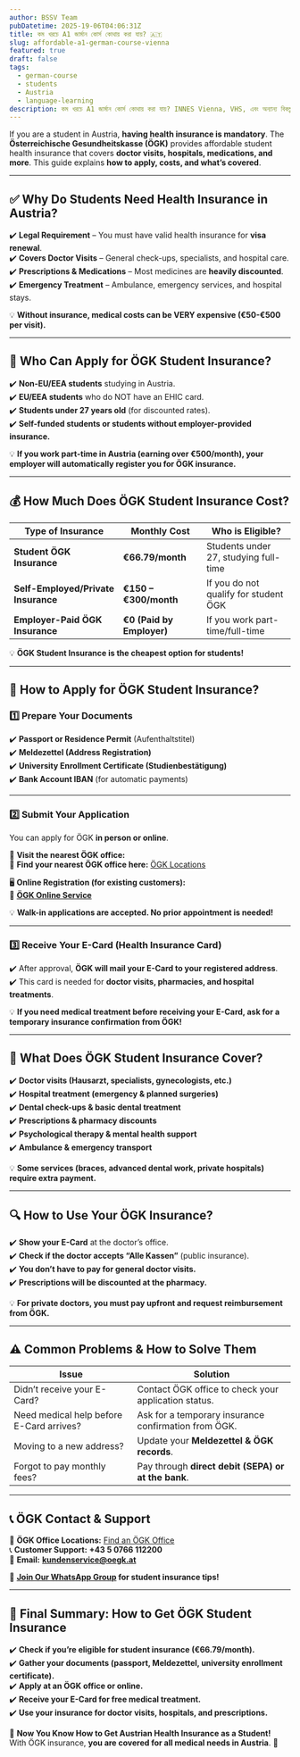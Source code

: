 ```yaml
---
author: BSSV Team
pubDatetime: 2025-19-06T04:06:31Z
title: কম খরচে A1 জার্মান কোর্স কোথায় করা যায়? 🇦🇹
slug: affordable-a1-german-course-vienna
featured: true
draft: false
tags:
  - german-course
  - students
  - Austria
  - language-learning
description: কম খরচে A1 জার্মান কোর্স কোথায় করা যায়? INNES Vienna, VHS, এবং অন্যান্য বিকল্প সম্পর্কে বিস্তারিত জানুন।
---
```



If you are a student in Austria, **having health insurance is mandatory**. The **Österreichische Gesundheitskasse (ÖGK)** provides affordable student health insurance that covers **doctor visits, hospitals, medications, and more**. This guide explains **how to apply, costs, and what’s covered**.  

---

## ✅ **Why Do Students Need Health Insurance in Austria?**  
✔️ **Legal Requirement** – You must have valid health insurance for **visa renewal**.  
✔️ **Covers Doctor Visits** – General check-ups, specialists, and hospital care.  
✔️ **Prescriptions & Medications** – Most medicines are **heavily discounted**.  
✔️ **Emergency Treatment** – Ambulance, emergency services, and hospital stays.  

💡 **Without insurance, medical costs can be VERY expensive (€50-€500 per visit).**  

---

## 📌 **Who Can Apply for ÖGK Student Insurance?**  

✔️ **Non-EU/EEA students** studying in Austria.  
✔️ **EU/EEA students** who do NOT have an EHIC card.  
✔️ **Students under 27 years old** (for discounted rates).  
✔️ **Self-funded students or students without employer-provided insurance.**  

💡 **If you work part-time in Austria (earning over €500/month), your employer will automatically register you for ÖGK insurance.**  

---

## 💰 **How Much Does ÖGK Student Insurance Cost?**  

| Type of Insurance | Monthly Cost | Who is Eligible? |
|------------------|-------------|------------------|
| **Student ÖGK Insurance** | **€66.79/month** | Students under 27, studying full-time |
| **Self-Employed/Private Insurance** | **€150 – €300/month** | If you do not qualify for student ÖGK |
| **Employer-Paid ÖGK Insurance** | **€0 (Paid by Employer)** | If you work part-time/full-time |

💡 **ÖGK Student Insurance is the cheapest option for students!**  

---

## 📌 **How to Apply for ÖGK Student Insurance?**  

### **1️⃣ Prepare Your Documents**  
✔️ **Passport or Residence Permit** (Aufenthaltstitel)  
✔️ **Meldezettel (Address Registration)**  
✔️ **University Enrollment Certificate (Studienbestätigung)**  
✔️ **Bank Account IBAN** (for automatic payments)  

---

### **2️⃣ Submit Your Application**  
You can apply for ÖGK **in person or online**.  

📍 **Visit the nearest ÖGK office:**  
🔗 **Find your nearest ÖGK office here:** [ÖGK Locations](https://www.gesundheitskasse.at/)  

🖥️ **Online Registration (for existing customers):**  
🔗 **[ÖGK Online Service](https://www.gesundheitskasse.at/portal27/portal/gesundheitskasse/)**  

💡 **Walk-in applications are accepted. No prior appointment is needed!**  

---

### **3️⃣ Receive Your E-Card (Health Insurance Card)**  
✔️ After approval, **ÖGK will mail your E-Card to your registered address**.  
✔️ This card is needed for **doctor visits, pharmacies, and hospital treatments**.  

💡 **If you need medical treatment before receiving your E-Card, ask for a temporary insurance confirmation from ÖGK!**  

---

## 🏥 **What Does ÖGK Student Insurance Cover?**  

✔️ **Doctor visits (Hausarzt, specialists, gynecologists, etc.)**  
✔️ **Hospital treatment (emergency & planned surgeries)**  
✔️ **Dental check-ups & basic dental treatment**  
✔️ **Prescriptions & pharmacy discounts**  
✔️ **Psychological therapy & mental health support**  
✔️ **Ambulance & emergency transport**  

💡 **Some services (braces, advanced dental work, private hospitals) require extra payment.**  

---

## 🔍 **How to Use Your ÖGK Insurance?**  

✔️ **Show your E-Card** at the doctor’s office.  
✔️ **Check if the doctor accepts “Alle Kassen”** (public insurance).  
✔️ **You don’t have to pay for general doctor visits.**  
✔️ **Prescriptions will be discounted at the pharmacy.**  

💡 **For private doctors, you must pay upfront and request reimbursement from ÖGK.**  

---

## ⚠️ **Common Problems & How to Solve Them**  

| Issue  | Solution |
|--------|----------|
| Didn’t receive your E-Card? | Contact ÖGK office to check your application status. |
| Need medical help before E-Card arrives? | Ask for a temporary insurance confirmation from ÖGK. |
| Moving to a new address? | Update your **Meldezettel & ÖGK records**. |
| Forgot to pay monthly fees? | Pay through **direct debit (SEPA) or at the bank**. |

---

## 📞 **ÖGK Contact & Support**  

📍 **ÖGK Office Locations:** [Find an ÖGK Office](https://www.gesundheitskasse.at/)  
📞 **Customer Support:** **+43 5 0766 112200**  
📧 **Email:** **kundenservice@oegk.at**  

📢 **[Join Our WhatsApp Group](https://chat.whatsapp.com/LmVZz7wgJAd8Y95HYY2reQ) for student insurance tips!**  

---

## 🔗 **Final Summary: How to Get ÖGK Student Insurance**  
✔️ **Check if you’re eligible for student insurance (€66.79/month).**  
✔️ **Gather your documents (passport, Meldezettel, university enrollment certificate).**  
✔️ **Apply at an ÖGK office or online.**  
✔️ **Receive your E-Card for free medical treatment.**  
✔️ **Use your insurance for doctor visits, hospitals, and prescriptions.**  

🎉 **Now You Know How to Get Austrian Health Insurance as a Student!**  
With ÖGK insurance, **you are covered for all medical needs in Austria**. 🚀  